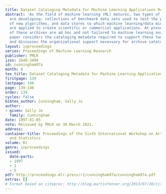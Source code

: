 ```yaml
---
title: Dataset Cataloging Metadata for Machine Learning Applications Research
abstract: 'As the field of machine learning (ML) matures, two types of data archives
  are developing: collections of benchmark data sets used to test the performance
  of new algorithms, and data stores to which machine learning/data mining algorithms
  are applied to create scientific or commercial applications. At present, the catalogs
  of these archives are ad hoc and not tailored to machine learning analysis. This
  paper considers the cataloging metadata required to support these two types of repositories,
  and discusses the organizational support necessary for archive catalog maintenance.'
layout: inproceedings
series: Proceedings of Machine Learning Research
publisher: PMLR
issn: 2640-3498
id: cunningham97a
month: 0
tex_title: Dataset Cataloging Metadata for Machine Learning Applications Research
firstpage: 139
lastpage: 146
page: 139-146
order: 139
cycles: false
bibtex_author: Cunningham, Sally Jo
author:
- given: Sally Jo
  family: Cunningham
date: 1997-01-05
note: Reissued by PMLR on 30 March 2021.
address:
container-title: Proceedings of the Sixth International Workshop on Artificial Intelligence
  and Statistics
volume: R1
genre: inproceedings
issued:
  date-parts:
  - 1997
  - 1
  - 5
pdf: http://proceedings.mlr.press/r1/cunningham97a/cunningham97a.pdf
extras: []
# Format based on citeproc: http://blog.martinfenner.org/2013/07/30/citeproc-yaml-for-bibliographies/
---
```

